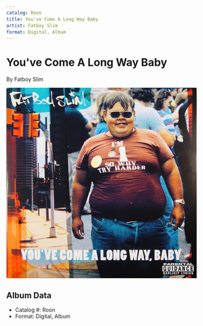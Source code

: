 ```yaml
---
catalog: Roon
title: You've Come A Long Way Baby
artist: Fatboy Slim
format: Digital, Album
---
```


# You've Come A Long Way Baby

By Fatboy Slim

![](../../assets/albumcovers/Fatboy_Slim-Youve_Come_A_Long_Way_Baby.png)

## Album Data

- Catalog #: Roon
- Format: Digital, Album


